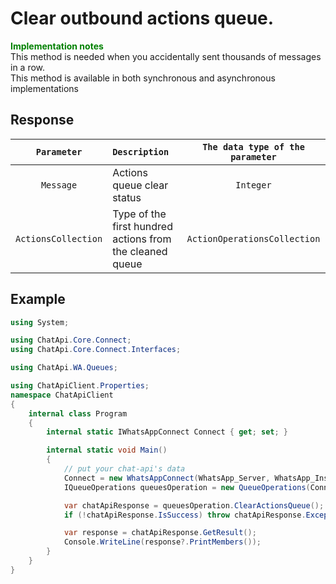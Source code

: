 ﻿# Clear outbound actions queue.
**<span style="color:green">Implementation notes</span>** <br/>
This method is needed when you accidentally sent thousands of messages in a row. <br/>
This method is available in both synchronous and asynchronous implementations

## Response
| `Parameter` | `Description`                        | `The data type of the parameter` | 
|:-----------:|:-------------------------------------|:--------------------------------:|
|`Message`|  Actions queue clear status              | `Integer`                        |
|`ActionsCollection` | Type of the first hundred actions from the cleaned queue | `ActionOperationsCollection` |

## Example
```csharp
using System;

using ChatApi.Core.Connect;
using ChatApi.Core.Connect.Interfaces;

using ChatApi.WA.Queues;

using ChatApiClient.Properties;
namespace ChatApiClient
{
    internal class Program
    {
        internal static IWhatsAppConnect Connect { get; set; }

        internal static void Main()
        {
            // put your chat-api's data
            Connect = new WhatsAppConnect(WhatsApp_Server, WhatsApp_Instance, WhatsApp_Token); 
            IQueueOperations queuesOperation = new QueueOperations(Connect);

            var chatApiResponse = queuesOperation.ClearActionsQueue();
            if (!chatApiResponse.IsSuccess) throw chatApiResponse.Exception!;

            var response = chatApiResponse.GetResult();
            Console.WriteLine(response?.PrintMembers());
        }
    }
}
```